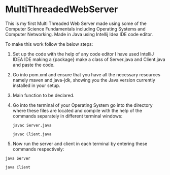 # MultiThreadedWebServer

This is my first Multi Threaded Web Server made using some of the Computer Science Fundamentals including Operating Systems and Computer Networking. Made in Java using Intellij Idea IDE code editor.

To make this work follow the below steps:
1. Set up the code with the help of any code editor I have used IntelliJ IDEA IDE making a {package} make a class of Server.java and Client.java and paste the code.
2. Go into pom.xml and ensure that you have all the necessary resources namely maven and java-jdk, showing you the Java version currently installed in your setup.
3. Main function to be declared.
4. Go into the terminal of your Operating System go into the directory where these files are located and compile with the help of the commands separately in different terminal windows:
   ```
   javac Server.java
   ```
   ```   
   javac Client.java
   ```
   
5. Now run the server and client in each terminal by entering these commands respectively:
```
java Server
```  
```
java Client
```
   


